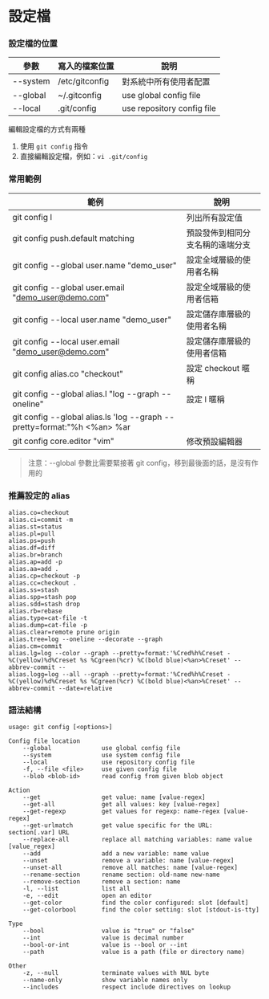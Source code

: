 # 設定檔

### 設定檔的位置

參數      | 寫入的檔案位置   | 說明
-------- | -------------- | -----------------------
--system | /etc/gitconfig | 對系統中所有使用者配置
--global | ~/.gitconfig   | use global config file
--local  | .git/config    | use repository config file

編輯設定檔的方式有兩種

1. 使用 `git config` 指令
1. 直接編輯設定檔，例如：`vi .git/config`


### 常用範例

| 範例                                                          | 說明               |
|-------------------------------------------------------------|------------------|
| git config l                                         | 列出所有設定值          |
| git config push.default matching                     | 預設發佈到相同分支名稱的遠端分支 |
| git config --global user.name "demo_user"            | 設定全域層級的使用者名稱 |
| git config --global user.email "demo_user@demo.com"  | 設定全域層級的使用者信箱 |
| git config --local user.name "demo_user"             | 設定儲存庫層級的使用者名稱     |
| git config --local user.email "demo_user@demo.com"   | 設定儲存庫層級的使用者信箱     |
| git config alias.co "checkout"                       | 設定 checkout 暱稱   |
| git config --global alias.l "log --graph --oneline"  | 設定 l 暱稱          |
| git config --global alias.ls 'log --graph --pretty=format:"%h <%an> %ar || %s"' | 設定 ls 暱稱          |
| git config core.editor "vim"                         | 修改預設編輯器        |

> 注意：--global 參數比需要緊接著 git config，移到最後面的話，是沒有作用的

### 推薦設定的 alias

```
alias.co=checkout
alias.ci=commit -m
alias.st=status
alias.pl=pull
alias.ps=push
alias.df=diff
alias.br=branch
alias.ap=add -p
alias.aa=add .
alias.cp=checkout -p
alias.cc=checkout .
alias.ss=stash
alias.spp=stash pop
alias.sdd=stash drop
alias.rb=rebase
alias.type=cat-file -t
alias.dump=cat-file -p
alias.clear=remote prune origin
alias.tree=log --oneline --decorate --graph
alias.cm=commit
alias.lg=log --color --graph --pretty=format:'%Cred%h%Creset -%C(yellow)%d%Creset %s %Cgreen(%cr) %C(bold blue)<%an>%Creset' --abbrev-commit --
alias.logg=log --all --graph --pretty=format:'%Cred%h%Creset -%C(yellow)%d%Creset %s %Cgreen(%cr) %C(bold blue)<%an>%Creset' --abbrev-commit --date=relative
```

### 語法結構

```
usage: git config [<options>]

Config file location
    --global              use global config file
    --system              use system config file
    --local               use repository config file
    -f, --file <file>     use given config file
    --blob <blob-id>      read config from given blob object

Action
    --get                 get value: name [value-regex]
    --get-all             get all values: key [value-regex]
    --get-regexp          get values for regexp: name-regex [value-regex]
    --get-urlmatch        get value specific for the URL: section[.var] URL
    --replace-all         replace all matching variables: name value [value_regex]
    --add                 add a new variable: name value
    --unset               remove a variable: name [value-regex]
    --unset-all           remove all matches: name [value-regex]
    --rename-section      rename section: old-name new-name
    --remove-section      remove a section: name
    -l, --list            list all
    -e, --edit            open an editor
    --get-color           find the color configured: slot [default]
    --get-colorbool       find the color setting: slot [stdout-is-tty]

Type
    --bool                value is "true" or "false"
    --int                 value is decimal number
    --bool-or-int         value is --bool or --int
    --path                value is a path (file or directory name)

Other
    -z, --null            terminate values with NUL byte
    --name-only           show variable names only
    --includes            respect include directives on lookup
```
